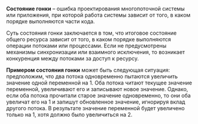 **Состояние гонки** – ошибка проектирования многопоточной системы или приложения, при которой работа системы зависит от того, в каком порядке выполняются части кода.

Суть состояния гонки заключается в том, что итоговое состояние общего ресурса зависит от того, в каком порядке выполняются операции потоками или процессами.  Если не предусмотрены механизмы синхронизации или взаимного исключения, то возникает конкуренция между потоками за доступ к ресурсу.

**Примером состояния гонки** может быть следующая ситуация: предположим, что два потока одновременно пытаются увеличить значение одной переменной на 1. 
Оба потока читают текущее значение переменной, увеличивают его и записывают новое значение. Однако, если оба потока прочитали старое значение   одновременно, то они оба увеличат его на 1 и запишут обновленное значение, игнорируя вклад другого потока. В результате значение переменной будет увеличено только на 1, хотя должно было увеличиться на 2.